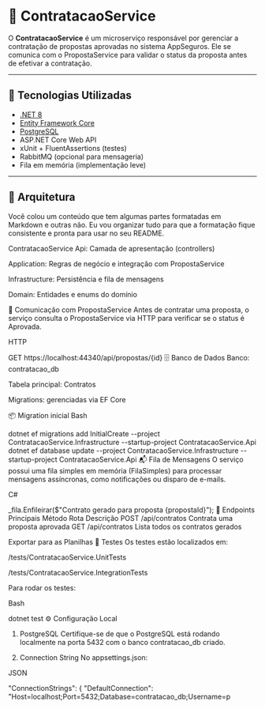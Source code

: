 # 📄 ContratacaoService

O **ContratacaoService** é um microserviço responsável por gerenciar a contratação de propostas aprovadas no sistema AppSeguros. Ele se comunica com o PropostaService para validar o status da proposta antes de efetivar a contratação.

---

## 🚀 Tecnologias Utilizadas

- [.NET 8](https://dotnet.microsoft.com/)
- [Entity Framework Core](https://learn.microsoft.com/ef/)
- [PostgreSQL](https://www.postgresql.org/)
- ASP.NET Core Web API
- xUnit + FluentAssertions (testes)
- RabbitMQ (opcional para mensageria)
- Fila em memória (implementação leve)

---

## 🧱 Arquitetura
Você colou um conteúdo que tem algumas partes formatadas em Markdown e outras não. Eu vou organizar tudo para que a formatação fique consistente e pronta para usar no seu README.

ContratacaoService
Api: Camada de apresentação (controllers)

Application: Regras de negócio e integração com PropostaService

Infrastructure: Persistência e fila de mensagens

Domain: Entidades e enums do domínio

📡 Comunicação com PropostaService
Antes de contratar uma proposta, o serviço consulta o PropostaService via HTTP para verificar se o status é Aprovada.

HTTP

GET https://localhost:44340/api/propostas/{id}
🗄️ Banco de Dados
Banco: contratacao_db

Tabela principal: Contratos

Migrations: gerenciadas via EF Core

📦 Migration inicial
Bash

dotnet ef migrations add InitialCreate --project ContratacaoService.Infrastructure --startup-project ContratacaoService.Api
dotnet ef database update --project ContratacaoService.Infrastructure --startup-project ContratacaoService.Api
📬 Fila de Mensagens
O serviço possui uma fila simples em memória (FilaSimples) para processar mensagens assíncronas, como notificações ou disparo de e-mails.

C#

_fila.Enfileirar($"Contrato gerado para proposta {propostaId}");
📡 Endpoints Principais
Método	Rota	Descrição
POST	/api/contratos	Contrata uma proposta aprovada
GET	/api/contratos	Lista todos os contratos gerados

Exportar para as Planilhas
🧪 Testes
Os testes estão localizados em:

/tests/ContratacaoService.UnitTests

/tests/ContratacaoService.IntegrationTests

Para rodar os testes:

Bash

dotnet test
⚙️ Configuração Local
1. PostgreSQL
Certifique-se de que o PostgreSQL está rodando localmente na porta 5432 com o banco contratacao_db criado.

2. Connection String
No appsettings.json:

JSON

"ConnectionStrings": {
  "DefaultConnection": "Host=localhost;Port=5432;Database=contratacao_db;Username=p
